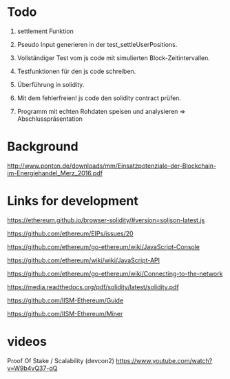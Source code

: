 # Todo

1. settlement Funktion 

2. Pseudo Input generieren in der test_settleUserPositions.

3. Vollständiger Test vom js code mit simulierten Block-Zeitintervallen.

4. Testfunktionen für den js code schreiben. 

5. Überführung in solidity. 

6. Mit dem fehlerfreien! js code den solidity contract prüfen.

7. Programm mit echten Rohdaten speisen und analysieren => Abschlusspräsentation


# Background

http://www.ponton.de/downloads/mm/Einsatzpotenziale-der-Blockchain-im-Energiehandel_Merz_2016.pdf

# Links for development


https://ethereum.github.io/browser-solidity/#version=soljson-latest.js

https://github.com/ethereum/EIPs/issues/20

https://github.com/ethereum/go-ethereum/wiki/JavaScript-Console

https://github.com/ethereum/wiki/wiki/JavaScript-API

https://github.com/ethereum/go-ethereum/wiki/Connecting-to-the-network

https://media.readthedocs.org/pdf/solidity/latest/solidity.pdf

https://github.com/IISM-Ethereum/Guide

https://github.com/IISM-Ethereum/Miner


# videos

Proof Of Stake / Scalability (devcon2)
https://www.youtube.com/watch?v=W9b4vQ37-qQ





